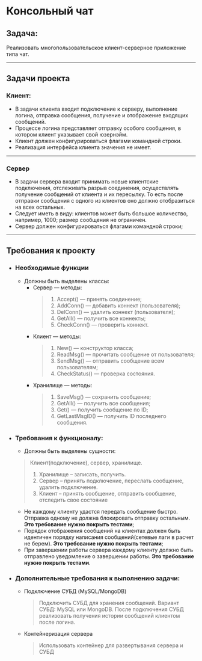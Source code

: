# Консольный чат
## Задача:
Реализовать многопользовательское клиент-серверное приложение типа чат.
* * * 
## Задачи проекта
### Клиент:
* В задачи клиента входит подключение к серверу, выполнение логина, отправка
сообщения, получение и отображение входящих сообщений.
* Процессе логина представляет отправку особого сообщения, в котором клиент
указывает свой юзернэйм.
*  Клиент должен конфигурироваться флагами командной строки.
* Реализация интерфейса клиента значения не имеет.

* * *
### Сервер
* В задачи сервера входит принимать новые клиентские подключения,
отслеживать разрыв соединения, осуществлять получение сообщений от клиента и их
пересылку. То есть после отправки сообщения с одного из клиентов оно должно
отобразиться на всех остальных.
* Следует иметь в виду:
клиентов может быть большое количество, например, 1000;
размер сообщения не ограничен.
* Сервер должен конфигурироваться флагами командной строки;
* * * 
## Требования к проекту
* ### Необходимые функции
  * Должны быть выделены классы:
    * Сервер — методы:
        > 1. Accept() — принять соединение;
        > 2. AddConn() — добавить коннект (пользователя);
        > 3. DelConn() — удалить коннект (пользователя);
        > 4. GetAll() — получить все коннекты;
        > 5. CheckConn() — проверить коннект.
    * Клиент — методы:
        > 1. New() — конструктор класса;
        > 2. ReadMsg() — прочитать сообщение от пользователя;
        > 3. SendMsg() — отправить сообщение всем пользователям;
        > 4. CheckStatus() — проверка состояния.
    * Хранилище — методы:
        > 1. SaveMsg() — сохранить сообщение;
        > 2. GetAll() — получить все сообщения;
        > 3. Get() — получить сообщение по ID;
        > 4. GetLastMsgID() — получить ID последнего сообщения.
* ### Требования к функционалу:
    * Должны быть выделены сущности: 
    > Клиент(подключение), сервер, хранилище.
    > 1. Хранилище – записать, получить. 
    > 2. Сервер – принять подключение, переслать сообщение, удалить подключение. 
    > 3. Клиент – принять сообщение, отправить сообщение, отследить свое состояние
    * Не каждому клиенту удастся передать сообщение быстро. Отправка одному не должна блокировать отправку остальным. **Это требование нужно покрыть тестами**;
    * Порядок отображения сообщений на клиентах должен быть идентичен   порядку написания сообщений(сетевые лаги в расчет не берем). **Это
    требование нужно покрыть тестами**;
    * При завершении работы сервера каждому клиенту должно быть отправлено уведомление о завершении работы. **Это требование нужно покрыть тестами**.
* ### Дополнительные требования к выполнению задачи:
  * Подключение СУБД (MySQL/MongoDB)
    > Подключить СУБД для хранения сообщений. Вариант СУБД: MySQL или
    MongoDB. После подключения СУБД реализовать получения истории сообщений клиентом после логина.
  * Контейнеризация сервера
    > Использовать контейнер для развертывания сервера и СУБД